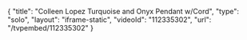 {
    "title": "Colleen Lopez Turquoise and Onyx Pendant w\/Cord",
    "type": "solo",
    "layout": "iframe-static",
    "videoId": "112335302",
    "url": "\/tvpembed\/112335302"
}